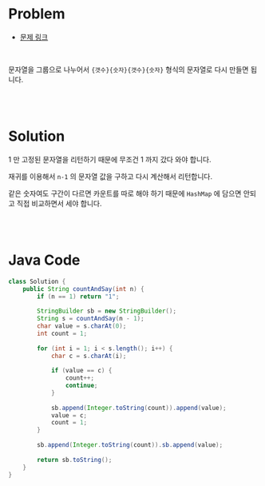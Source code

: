 # Problem

- [문제 링크](https://leetcode.com/problems/count-and-say/)

<br>

문자열을 그룹으로 나누어서 `{갯수}{숫자}{갯수}{숫자}` 형식의 문자열로 다시 만들면 됩니다.

<br><br>

# Solution

1 만 고정된 문자열을 리턴하기 때문에 무조건 1 까지 갔다 와야 합니다.

재귀를 이용해서 `n-1` 의 문자열 값을 구하고 다시 계산해서 리턴합니다.

같은 숫자여도 구간이 다르면 카운트를 따로 해야 하기 때문에 `HashMap` 에 담으면 안되고 직접 비교하면서 세야 합니다.

<br><br>

# Java Code

```java
class Solution {
    public String countAndSay(int n) {
        if (n == 1) return "1";
        
        StringBuilder sb = new StringBuilder();
        String s = countAndSay(n - 1);
        char value = s.charAt(0);
        int count = 1;
        
        for (int i = 1; i < s.length(); i++) {
            char c = s.charAt(i);
            
            if (value == c) {
                count++;
                continue;
            }
            
            sb.append(Integer.toString(count)).append(value);
            value = c;
            count = 1;
        }
        
        sb.append(Integer.toString(count)).sb.append(value);
        
        return sb.toString();
    }
}
```
